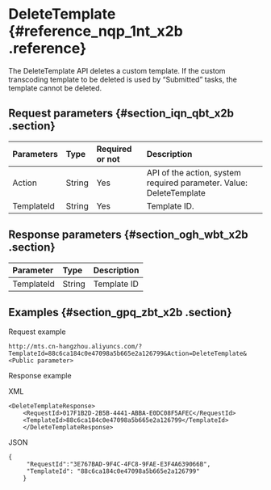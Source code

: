 # DeleteTemplate {#reference_nqp_1nt_x2b .reference}

The DeleteTemplate API deletes a custom template. If the custom transcoding template to be deleted is used by “Submitted” tasks, the template cannot be deleted.

## Request parameters {#section_iqn_qbt_x2b .section}

|Parameters|Type|Required or not|Description|
|:---------|:---|:--------------|:----------|
|Action|String|Yes|API of the action, system required parameter. Value: DeleteTemplate|
|TemplateId|String|Yes|Template ID.|

## Response parameters {#section_ogh_wbt_x2b .section}

|Parameter|Type|Description|
|:--------|:---|:----------|
|TemplateId|String|Template ID|

## Examples {#section_gpq_zbt_x2b .section}

Request example

```
http://mts.cn-hangzhou.aliyuncs.com/?TemplateId=88c6ca184c0e47098a5b665e2a126799&Action=DeleteTemplate&<Public parameter>
```

Response example

XML

```
<DeleteTemplateResponse>
    <RequestId>017F1B2D-2B5B-4441-ABBA-E0DC08F5AFEC</RequestId>
    <TemplateId>88c6ca184c0e47098a5b665e2a126799</TemplateId>
    </DeleteTemplateResponse>
```

JSON

```
{
     "RequestId":"3E767BAD-9F4C-4FC8-9FAE-E3F4A639066B",
     "TemplateId": "88c6ca184c0e47098a5b665e2a126799"
    }
```

